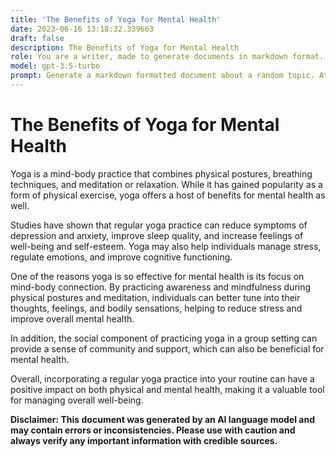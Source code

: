 ```yaml
---
title: 'The Benefits of Yoga for Mental Health'
date: 2023-06-16 13:18:32.339663
draft: false
description: The Benefits of Yoga for Mental Health
role: You are a writer, made to generate documents in markdown format. It is very important that all of the documents you generate are in valid markdown format.
model: gpt-3.5-turbo
prompt: Generate a markdown formatted document about a random topic. At the bottom, include a disclaimer explaining that the document was generated by you. The first line of the document should be the title. Make sure that the entire document is in proper markdown format, using a mix of various tags to make the document visually appealing.
---
```


# The Benefits of Yoga for Mental Health

Yoga is a mind-body practice that combines physical postures, breathing techniques, and meditation or relaxation. While it has gained popularity as a form of physical exercise, yoga offers a host of benefits for mental health as well.

Studies have shown that regular yoga practice can reduce symptoms of depression and anxiety, improve sleep quality, and increase feelings of well-being and self-esteem. Yoga may also help individuals manage stress, regulate emotions, and improve cognitive functioning.

One of the reasons yoga is so effective for mental health is its focus on mind-body connection. By practicing awareness and mindfulness during physical postures and meditation, individuals can better tune into their thoughts, feelings, and bodily sensations, helping to reduce stress and improve overall mental health.

In addition, the social component of practicing yoga in a group setting can provide a sense of community and support, which can also be beneficial for mental health.

Overall, incorporating a regular yoga practice into your routine can have a positive impact on both physical and mental health, making it a valuable tool for managing overall well-being.

**Disclaimer: This document was generated by an AI language model and may contain errors or inconsistencies. Please use with caution and always verify any important information with credible sources.**